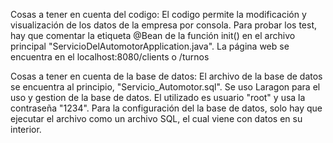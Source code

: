 Cosas a tener en cuenta del codigo:
  El codigo permite la modificación y visualización de los datos de la empresa por consola.
  Para probar los test, hay que comentar la etiqueta @Bean de la función init() en el archivo principal "ServicioDelAutomotorApplication.java".
 La página web se encuentra en el localhost:8080/clients o /turnos

Cosas a tener en cuenta de la base de datos:
  El archivo de la base de datos se encuentra al principio, "Servicio_Automotor.sql".
  Se uso Laragon para el uso y gestion de la base de datos.
  El utilizado es usuario "root" y usa la contraseña "1234".
  Para la configuración del la base de datos, solo hay que ejecutar el archivo como un archivo SQL, el cual viene con datos en su interior.
